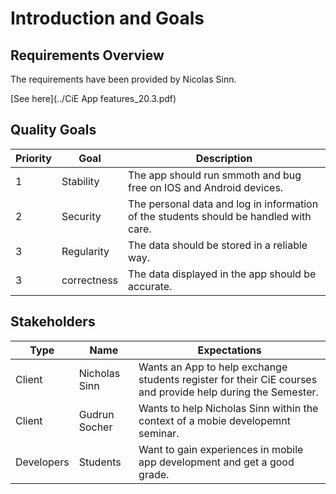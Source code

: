 Introduction and Goals 
======================


Requirements Overview 
---------------------
The requirements have been provided by Nicolas Sinn.

[See here](../CiE App features_20.3.pdf)

Quality Goals 
-------------

| Priority | Goal | Description |
| --- | --- | --- | 
| 1 | Stability | The app should run smmoth and bug free on IOS and Android devices. |
| 2| Security | The personal data and log in information of the students should be handled with care. |
| 3| Regularity | The data should be stored in a reliable way. |
| 3| correctness  | The data displayed in the app should be accurate. |

## Stakeholders



| Type | Name | Expectations |
| --- | --- | --- | 
| Client | Nicholas Sinn | Wants an App to help exchange students register for their CiE courses and provide help during the Semester.|
| Client| Gudrun Socher | Wants to help Nicholas Sinn within the context of a mobie developemnt seminar. |
| Developers| Students | Want to gain experiences in mobile app development and get a good grade. |

